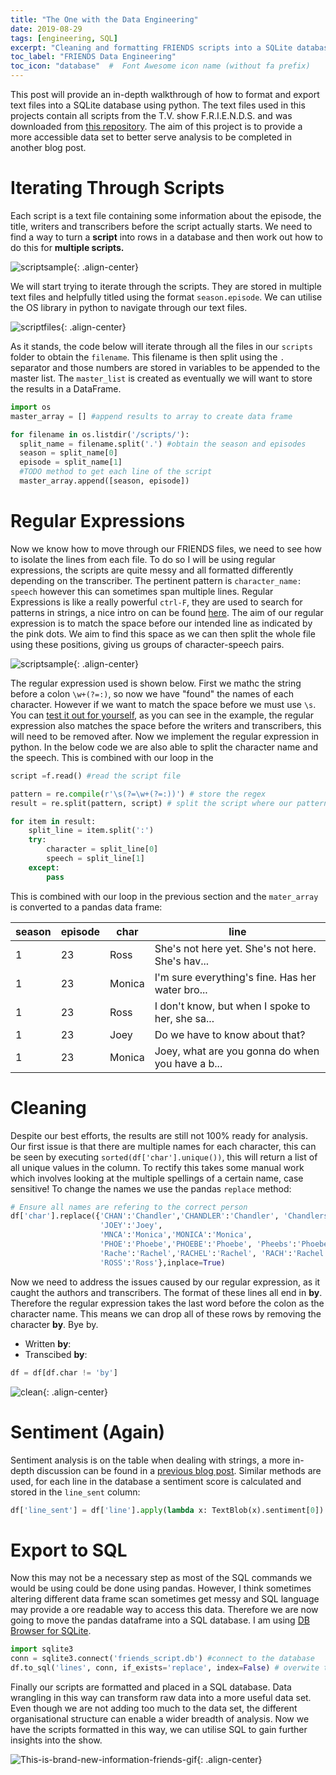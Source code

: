 ```yaml
---
title: "The One with the Data Engineering"
date: 2019-08-29
tags: [engineering, SQL]
excerpt: "Cleaning and formatting FRIENDS scripts into a SQLite database"
toc_label: "FRIENDS Data Engineering"
toc_icon: "database"  #  Font Awesome icon name (without fa prefix)
---
```


This post will provide an in-depth walkthrough of how to format and export text files into a SQLite database using python. The text files used in this projects contain all scripts from the T.V. show F.R.I.E.N.D.S. and was downloaded from [this repository](https://fangj.github.io/friends/). The aim of this project is to provide a more accessible data set to better serve analysis to be completed in another blog post. 

# Iterating Through Scripts

Each script is a text file containing some information about the episode, the title, writers and transcribers before the script actually starts. We need to find a way to turn a **script** into rows in a database and then work out how to do this for **multiple scripts.** 

![scriptsample](../assets/images/friends/scriptsample.png){: .align-center}

We will start trying to iterate through the scripts. They are stored in multiple text files and helpfully titled using the format `season.episode`. We can utilise the OS library in python to navigate through our text files. 

![scriptfiles](../assets/images/friends/scriptfiles.png){: .align-center}

As it stands, the code below will iterate through all the files in our `scripts` folder to obtain the `filename`. This filename is then split using the `.` separator and those numbers are stored in variables to be appended to the master list. The `master_list` is created as eventually we will want to store the results in a DataFrame.

```python
import os
master_array = [] #append results to array to create data frame

for filename in os.listdir('/scripts/'):
  split_name = filename.split('.') #obtain the season and episodes
  season = split_name[0]   
  episode = split_name[1]
  #TODO method to get each line of the script
  master_array.append([season, episode])
```



# Regular Expressions

Now we know how to move through our FRIENDS files, we need to see how to isolate the lines from each file. To do so I will be using regular expressions, the scripts are quite messy and all formatted differently depending on the transcriber. The pertinent pattern is  `character_name: speech` however this can sometimes span multiple lines. Regular Expressions is like a really powerful `ctrl-F`, they are used to search for patterns in strings, a nice intro on can be found [here](https://medium.com/front-end-weekly/a-practical-beginners-guide-to-regex-regular-expressions-2faccbda117d). The aim of our regular expression is to match the space before our intended line as indicated by the pink dots. We aim to find this space as we can then split the whole file using these positions, giving us groups of character-speech pairs.

![scriptsample](../assets/images/friends/scriptsample_regex.png){: .align-center}

The regular expression used is shown below. First we mathc the string before a colon `\w+(?=:)`, so now we have "found" the names of each character. However if we want to match the space before we must use `\s`. You can [test it out for yourself](https://regex101.com/r/GFOGbq/2), as you can see in the example, the regular expression also  matches the space before the writers and transcribers, this will need to be removed after. Now we implement the regular expression in python. In the below code we are also able to split the character name and the speech. This is combined with our loop in the 

```python
script =f.read() #read the script file

pattern = re.compile(r'\s(?=\w+(?=:))') # store the regex
result = re.split(pattern, script) # split the script where our pattern matched (pink dot)

for item in result:
    split_line = item.split(':')
    try:
        character = split_line[0]
        speech = split_line[1]
    except:
        pass
```

This is combined with our loop in the previous section and the `mater_array` is converted to a pandas data frame: 

| **season** | **episode** | **char** | **line**                                         |
| ---------- | ----------- | -------- | ------------------------------------------------ |
| 1          | 23          | Ross     | She's not here yet. She's not here. She's hav... |
| 1          | 23          | Monica   | I'm sure everything's fine. Has her water bro... |
| 1          | 23          | Ross     | I don't know, but when I spoke to her, she sa... |
| 1          | 23          | Joey     | Do we have to know about that?                   |
| 1          | 23          | Monica   | Joey, what are you gonna do when you have a b... |

# Cleaning 

Despite our best efforts, the results are still not 100% ready for analysis. Our first issue is that there are multiple names for each character, this can be seen by executing `sorted(df['char'].unique())`, this will return a list of all unique values in the column. To rectify this takes some manual work which involves looking at the multiple spellings of a certain name, case sensitive! To change the names we use the pandas `replace` method:

```python
# Ensure all names are refering to the correct person
df['char'].replace({'CHAN':'Chandler','CHANDLER':'Chandler', 'Chandlers':'Chandler',
                    'JOEY':'Joey',
                    'MNCA':'Monica','MONICA':'Monica',
                    'PHOE':'Phoebe','PHOEBE':'Phoebe', 'Pheebs':'Phoebe',
                    'Rache':'Rachel','RACHEL':'Rachel', 'RACH':'Rachel',
                    'ROSS':'Ross'},inplace=True)
```

Now we need to address the issues caused by our regular expression, as it caught the authors and transcribers. The format of these lines all end in **by**. Therefore the regular expression takes the last word before the colon as the character name. This means we can drop all of these rows by removing the character **by**. Bye by.

- Written **by**:
- Transcibed **by**:

```python
df = df[df.char != 'by']
```



![clean](../assets/images/friends/clean.gif){: .align-center}

# Sentiment (Again)

Sentiment analysis is on the table when dealing with strings, a more in-depth discussion can be found in a [previous blog post](https://quotennial.github.io/loveisland/). Similar methods are used, for each line in the database a sentiment score is calculated and stored in the `line_sent` column:

```python
df['line_sent'] = df['line'].apply(lambda x: TextBlob(x).sentiment[0])
```

# Export to SQL

Now this may not be a necessary step as most of the SQL commands we would be using could be done using pandas. However, I think sometimes altering different data frame scan sometimes get messy and SQL  language may provide a ore readable way to access this data. Therefore we are now going to move the pandas dataframe into a SQL database. I am using [DB Browser for SQLite](https://sqlitebrowser.org).

```python
import sqlite3
conn = sqlite3.connect('friends_script.db') #connect to the database
df.to_sql('lines', conn, if_exists='replace', index=False) # overwite the lines table
```

Finally our scripts are formatted and placed in a SQL database. Data wrangling in this way can transform raw data into a more useful data set. Even though we are not adding too much to the data set, the different organisational structure can enable a wider breadth of analysis. Now we have the scripts formatted in this way, we can utilise SQL to gain further insights into the show.



  ![This-is-brand-new-information-friends-gif](../assets/images/friends/This-is-brand-new-information-friends-gif.gif){: .align-center}
